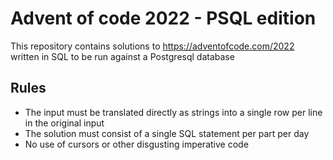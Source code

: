 # Advent of code 2022 - PSQL edition

This repository contains solutions to <https://adventofcode.com/2022> written in SQL to be run against a Postgresql database

## Rules

- The input must be translated directly as strings into a single row per line in the original input
- The solution must consist of a single SQL statement per part per day
- No use of cursors or other disgusting imperative code